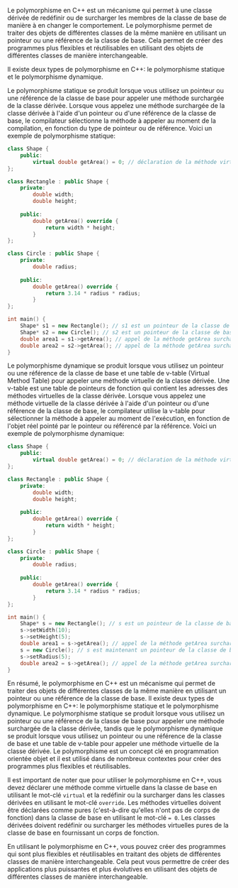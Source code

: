 Le polymorphisme en C++ est un mécanisme qui permet à une classe dérivée de redéfinir ou de surcharger les membres de la classe de base de manière à en changer le comportement. Le polymorphisme permet de traiter des objets de différentes classes de la même manière en utilisant un pointeur ou une référence de la classe de base. Cela permet de créer des programmes plus flexibles et réutilisables en utilisant des objets de différentes classes de manière interchangeable.

Il existe deux types de polymorphisme en C++: le polymorphisme statique et le polymorphisme dynamique.

Le polymorphisme statique se produit lorsque vous utilisez un pointeur ou une référence de la classe de base pour appeler une méthode surchargée de la classe dérivée. Lorsque vous appelez une méthode surchargée de la classe dérivée à l'aide d'un pointeur ou d'une référence de la classe de base, le compilateur sélectionne la méthode à appeler au moment de la compilation, en fonction du type de pointeur ou de référence. Voici un exemple de polymorphisme statique:

```cpp
class Shape {
	public:
	    virtual double getArea() = 0; // déclaration de la méthode virtuelle pure getArea
};

class Rectangle : public Shape {
	private:
	    double width;
	    double height;
	
	public:
	    double getArea() override {
	        return width * height;
	    }
};

class Circle : public Shape {
	private:
	    double radius;
	
	public:
	    double getArea() override {
	        return 3.14 * radius * radius;
	    }
};

int main() {
    Shape* s1 = new Rectangle(); // s1 est un pointeur de la classe de base Shape pointant vers un objet de la classe dérivée Rectangle
    Shape* s2 = new Circle(); // s2 est un pointeur de la classe de base Shape pointant vers un objet de la classe dérivée Circle
    double area1 = s1->getArea(); // appel de la méthode getArea surchargée de la classe dérivée Rectangle
    double area2 = s2->getArea(); // appel de la méthode getArea surchargée de la classe dérivée Circle
}
```

Le polymorphisme dynamique se produit lorsque vous utilisez un pointeur ou une référence de la classe de base et une table de v-table (Virtual Method Table) pour appeler une méthode virtuelle de la classe dérivée. Une v-table est une table de pointeurs de fonction qui contient les adresses des méthodes virtuelles de la classe dérivée. Lorsque vous appelez une méthode virtuelle de la classe dérivée à l'aide d'un pointeur ou d'une référence de la classe de base, le compilateur utilise la v-table pour sélectionner la méthode à appeler au moment de l'exécution, en fonction de l'objet réel pointé par le pointeur ou référencé par la référence. Voici un exemple de polymorphisme dynamique:

```cpp
class Shape {
	public:
	    virtual double getArea() = 0; // déclaration de la méthode virtuelle pure getArea
};

class Rectangle : public Shape {
	private:
	    double width;
	    double height;
		
	public:
	    double getArea() override {
	        return width * height;
	    }
};

class Circle : public Shape {
	private:
	    double radius;
		
	public:
	    double getArea() override {
	        return 3.14 * radius * radius;
	    }
};

int main() {
    Shape* s = new Rectangle(); // s est un pointeur de la classe de base Shape pointant vers un objet de la classe dérivée Rectangle
    s->setWidth(10);
    s->setHeight(5);
    double area1 = s->getArea(); // appel de la méthode getArea surchargée de la classe dérivée Rectangle
    s = new Circle(); // s est maintenant un pointeur de la classe de base Shape pointant vers un objet de la classe dérivée Circle
    s->setRadius(5);
    double area2 = s->getArea(); // appel de la méthode getArea surchargée de la classe dérivée Circle
}
```

En résumé, le polymorphisme en C++ est un mécanisme qui permet de traiter des objets de différentes classes de la même manière en utilisant un pointeur ou une référence de la classe de base. Il existe deux types de polymorphisme en C++: le polymorphisme statique et le polymorphisme dynamique. Le polymorphisme statique se produit lorsque vous utilisez un pointeur ou une référence de la classe de base pour appeler une méthode surchargée de la classe dérivée, tandis que le polymorphisme dynamique se produit lorsque vous utilisez un pointeur ou une référence de la classe de base et une table de v-table pour appeler une méthode virtuelle de la classe dérivée. Le polymorphisme est un concept clé en programmation orientée objet et il est utilisé dans de nombreux contextes pour créer des programmes plus flexibles et réutilisables.

Il est important de noter que pour utiliser le polymorphisme en C++, vous devez déclarer une méthode comme virtuelle dans la classe de base en utilisant le mot-clé `virtual` et la redéfinir ou la surcharger dans les classes dérivées en utilisant le mot-clé `override`. Les méthodes virtuelles doivent être déclarées comme pures (c'est-à-dire qu'elles n'ont pas de corps de fonction) dans la classe de base en utilisant le mot-clé `= 0`. Les classes dérivées doivent redéfinir ou surcharger les méthodes virtuelles pures de la classe de base en fournissant un corps de fonction.

En utilisant le polymorphisme en C++, vous pouvez créer des programmes qui sont plus flexibles et réutilisables en traitant des objets de différentes classes de manière interchangeable. Cela peut vous permettre de créer des applications plus puissantes et plus évolutives en utilisant des objets de différentes classes de manière interchangeable.